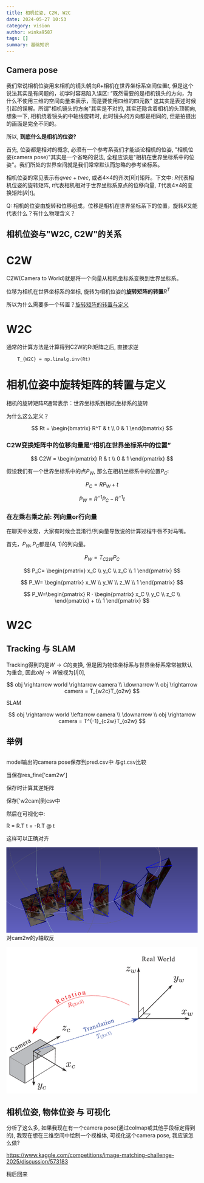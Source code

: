 ```yaml
---
title: 相机位姿, C2W, W2C
date: 2024-05-27 10:53
category: vision
author: winka9587
tags: []
summary: 基础知识
---
```


## Camera pose

我们常说相机位姿用来相机的镜头朝向$R$+相机在世界坐标系空间位置$t$, 但是这个说法其实是有问题的，初学时容易陷入误区: “既然需要的是相机镜头的方向，为什么不使用三维的空间向量来表示，而是要使用四维的四元数” 这其实是表述时候引起的误解。所谓"相机镜头的方向"其实是不对的, 其实还隐含着相机的头顶朝向, 想象一下, 相机绕着镜头的中轴线旋转时, 此时镜头的方向都是相同的, 但是拍摄出的画面是完全不同的。

所以, **到底什么是相机的位姿?**

首先, 位姿都是相对的概念, 必须有一个参考系我们才能谈论相机的位姿, "相机位姿(camera pose)"其实是一个省略的说法, 全程应该是"相机在世界坐标系中的位姿"。我们所处的世界空间就是我们常常默认而忽略的参考坐标系。

相机位姿的常见表示有$qvec+tvec$, 或者4×4的齐次$[R|t]$矩阵。下文中: $R$代表相机位姿的旋转矩阵, $t$代表相机相对于世界坐标系原点的位移向量, $T$代表4×4的变换矩阵$[R|t]$。

Q: 相机的位姿由旋转和位移组成，位移是相机在世界坐标系下的位置，旋转$R$又能代表什么？有什么物理含义？

## 相机位姿与"W2C, C2W"的关系


# C2W

C2W(Camera to World)就是将一个向量从相机坐标系变换到世界坐标系。

位移为相机在世界坐标系的坐标, 旋转为相机位姿的**旋转矩阵的转置**$R^T$

所以为什么需要多一个转置？[旋转矩阵的转置与定义](#相机位姿中旋转矩阵的转置与定义)

# W2C

通常的计算方法是计算得到C2W的Rt矩阵之后, 直接求逆

~~~
    T_{W2C} = np.linalg.inv(Rt)
~~~

# 相机位姿中旋转矩阵的转置与定义

相机的旋转矩阵$R$通常表示：世界坐标系到相机坐标系的旋转

为什么这么定义？

$$
Rt = \begin{bmatrix}
R^T & t \\
0 & 1
\end{bmatrix}
$$

### C2W变换矩阵中的位移向量是“相机在世界坐标系中的位置”

$$
C2W = \begin{pmatrix}
R & t \\
0 & 1
\end{pmatrix}
$$

假设我们有一个世界坐标系中的点$P_W$, 那么在相机坐标系中的位置$P_C$:

$$
P_C = RP_W + t
$$

$$
P_W = R^{-1}P_C-R^{-1}t
$$

### 在左乘右乘之前: 列向量or行向量

在聊天中发现，大家有时候会混淆行/列向量导致说的计算过程牛唇不对马嘴。

首先，$P_W, P_C$都是(4, 1)的列向量。

$$
P_W=T_{C2W}P_C
$$

$$
P_C=
\begin{pmatrix}
x_C \\
y_C \\
z_C \\
1
\end{pmatrix}
$$

$$
P_W=
\begin{pmatrix}
x_W \\
y_W \\
z_W \\
1
\end{pmatrix}
$$

$$
P_W=\begin{pmatrix}
R · \begin{pmatrix}
x_C \\
y_C \\
z_C \\
\end{pmatrix} + t\\
1
\end{pmatrix}
$$


# W2C

## Tracking 与 SLAM

Tracking得到的是$W \rightarrow C$的变换, 但是因为物体坐标系与世界坐标系常常被默认为重合, 因此$obj \rightarrow W$被视为$[I|0]$, 

$$
obj \rightarrow world \rightarrow camera
\\ \downarrow \\
obj \rightarrow camera = T_{w2c}T_{o2w}
$$

SLAM

$$
obj \rightarrow world \leftarrow camera
\\ \downarrow \\
obj \rightarrow camera = T^{-1}_{c2w}T_{o2w}
$$


## 举例



## 

model输出的camera pose保存到pred.csv中
与gt.csv比较

当保存res_fine['cam2w']

保存时计算其逆矩阵

保存['w2cam]到csv中

然后在可视化中: 

R = R.T
t = -R.T @ t

这样可以正确对齐

![](/assets/img/2025-05-05-22-24-56.png)
对cam2w的y轴取反

![](/assets/img/2025-05-05-22-37-49.png)


## 相机位姿, 物体位姿 与 可视化

分析了这么多, 如果我现在有一个camera pose(通过colmap或其他手段标定得到的), 我现在想在三维空间中绘制一个视椎体, 可视化这个camera pose, 我应该怎么做? 

https://www.kaggle.com/competitions/image-matching-challenge-2025/discussion/573183

稍后回来